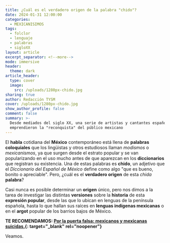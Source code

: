 ```yaml
---
title: ¿Cuál es el verdadero origen de la palabra "chido"?
date: 2024-01-31 12:00:00
categories:
  - MEXICANISIMOS
tags:
  - folclor
  - lenguaje
  - palabras
  - sigloXX
layout: article
excerpt_separator: <!--more-->
mode: immersive
header:
  theme: dark
article_header:
  type: cover
  image:
    src: /uploads/1280px-chido.jpg
sharing: true
author: Redacción TYSM
cover: /uploads/1280px-chido.jpg
show_author_profile: false
comment: false
summary: >-
  Desde mediados del siglo XX, una serie de artistas y cantantes españoles
  emprendieron la "reconquista" del público mexicano
---
```

El **habla** cotidiana del **México** contemporáneo está llena de **palabras** **coloquiales** que los lingüistas y otros estudiosos llaman *modismos*&nbsp;o *mexicanismos*, ya que surgen desde el estrato popular y se van popularizando en el uso mucho antes de que aparezcan en los **diccionarios** que registran su existencia. Una de estas palabras es **chido**, un adjetivo que el *Diccionario del Español de México* define como algo "que es bueno, bonito o apreciable". Pero, ¿cuál es el **verdadero origen** de esta *chida* **palabra**?

Casi nunca es posible determinar un **origen** único, pero nos dimos a la tarea de investigar las distintas **versiones** sobre la **historia** de esta **expresión popular**, desde las que lo ubican en lenguas de la península española, hasta lo que hallan sus raíces en **lenguas indígenas mexicanas** o en el **argot** popular de los barrios bajos de México.

**TE RECOMENDAMOS: [Por la puerta falsa: mexicanos y mexicanas suicidas.](https://blog.tonoysumariachi.com/mexicanisimos/2023/11/22/por-la-puerta-falsa-mexicanos-y-mexicanas-suicidad.html){: target="_blank" rel="noopener"}**

Veamos.&nbsp;
